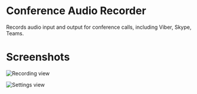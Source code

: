 # Conference Audio Recorder

Records audio input and output for conference calls, including Viber, Skype, Teams.

# Screenshots

![Recording view](https://github.com/drweb86/conference-audio-recorder/blob/main/src/AudioRecorderV4%20(Package)/store_listing/Screenshot1.png?raw=true)

![Settings view](https://github.com/drweb86/conference-audio-recorder/blob/main/src/AudioRecorderV4%20(Package)/store_listing/Screenshot2.png?raw=true)
